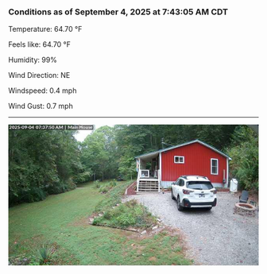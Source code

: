 ### Conditions as of September 4, 2025 at 7:43:05 AM CDT 

Temperature: 64.70 &deg;F

Feels like: 64.70 &deg;F

Humidity: 99%

Wind Direction: NE

Windspeed: 0.4 mph

Wind Gust: 0.7 mph

---

<img src="./images/latest.jpeg"/>


